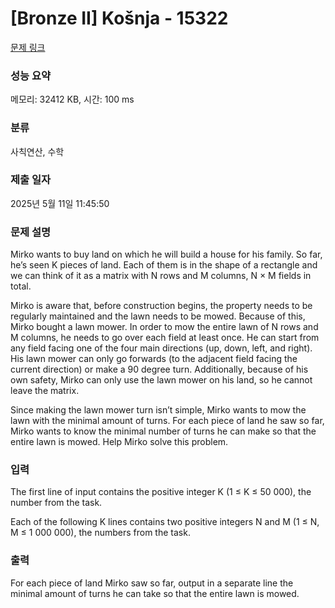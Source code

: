 # [Bronze II] Košnja - 15322 

[문제 링크](https://www.acmicpc.net/problem/15322) 

### 성능 요약

메모리: 32412 KB, 시간: 100 ms

### 분류

사칙연산, 수학

### 제출 일자

2025년 5월 11일 11:45:50

### 문제 설명

<p>Mirko wants to buy land on which he will build a house for his family. So far, he’s seen K pieces of land. Each of them is in the shape of a rectangle and we can think of it as a matrix with N rows and M columns, N × M fields in total.</p>

<p>Mirko is aware that, before construction begins, the property needs to be regularly maintained and the lawn needs to be mowed. Because of this, Mirko bought a lawn mower. In order to mow the entire lawn of N rows and M columns, he needs to go over each field at least once. He can start from any field facing one of the four main directions (up, down, left, and right). His lawn mower can only go forwards (to the adjacent field facing the current direction) or make a 90 degree turn. Additionally, because of his own safety, Mirko can only use the lawn mower on his land, so he cannot leave the matrix.</p>

<p>Since making the lawn mower turn isn’t simple, Mirko wants to mow the lawn with the minimal amount of turns. For each piece of land he saw so far, Mirko wants to know the minimal number of turns he can make so that the entire lawn is mowed. Help Mirko solve this problem.</p>

### 입력 

 <p>The first line of input contains the positive integer K (1 ≤ K ≤ 50 000), the number from the task.</p>

<p>Each of the following K lines contains two positive integers N and M (1 ≤ N, M ≤ 1 000 000), the numbers from the task.</p>

### 출력 

 <p>For each piece of land Mirko saw so far, output in a separate line the minimal amount of turns he can take so that the entire lawn is mowed.</p>


